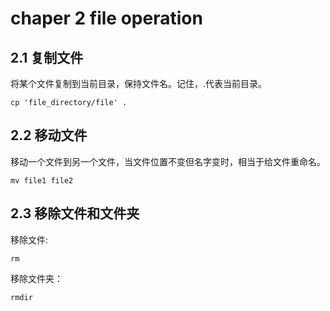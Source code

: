 # chaper 2 file operation
## 2.1 复制文件
将某个文件复制到当前目录，保持文件名。记住，.代表当前目录。

    cp 'file_directory/file' .
## 2.2 移动文件
移动一个文件到另一个文件，当文件位置不变但名字变时，相当于给文件重命名。

    mv file1 file2
## 2.3 移除文件和文件夹
移除文件:
    
    rm
移除文件夹：

    rmdir
